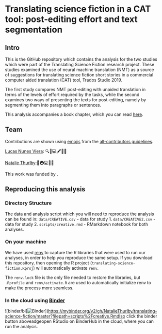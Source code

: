 # Translating science fiction in a CAT tool: post-editing effort and text segmentation 

## Intro
This is the GitHub repository which contains the analysis for the two studies which were part of the Translating Science Fiction research project. These studies examined the use of neural machine translation (NMT) as a source of suggestions for translating science fiction short stories in a commercial computer aided translation (CAT) tool, Trados Studio 2019.

The first study compares NMT post-editing with unaided translation in terms of the levels of effort required by the tasks, while the second examines two ways of presenting the texts for post-editing, namely by segmenting them into paragraphs or sentences. 

This analysis accompanies a book chapter, which you can read [here](link-here-when-ready).

## Team
Contributions are shown using [emojis](https://allcontributors.org/docs/en/emoji-key) from the [all-contributors guidelines](https://github.com/all-contributors/all-contributors).

[Lucas Nunes Viera](mailto:): 🔍🤔💻🖋💬🔣
<!-- Lucas, please add others-->
[Natalie Thurlby](mailto:natalie.thurlby@bristol.ac.uk):🚧🚇💻🤔💬

This work was funded by <!--TODO: ask Lucas-->.

## Reproducing this analysis

### Directory Structure
The data and analysis script which you will need to reproduce the analysis can be found in:
`data/CREATIVE.csv` - data for study 1.
`data/CREATIVE2.csv` - data for study 2.
`scripts/creative.rmd` - RMarkdown notebook for both analyses.

### On your machine
<!-- TODO: double-check this works-->
We have used [renv](https://rstudio.github.io/renv/articles/renv.html) to capture the R libraries that were used to run our analyses, in order to help you reproduce the same setup. If you download this repository, then opening the R project (`translating-science-fiction.Rproj`) will automatically activate `renv`. 

The `renv.lock` file is the only file needed to restore the libraries, but `.Rprofile` and `renv/activate.R` are used to automatically initialize renv to make the process more seamless.
<!--see discussion here: https://github.com/rstudio/renv/issues/74-->

### In the cloud using [Binder](https://mybinder.readthedocs.io/en/latest/)
![binder/bi[![Binder](https://mybinder.org/badge_logo.svg)](https://mybinder.org/v2/gh/NatalieThurlby/translating-science-fiction/master?filepath=scripts%2Fcreative.Rmdlso click the binder button aboveadgeopen RStudio on BinderHub in the cloud, where you can run the analysis.

